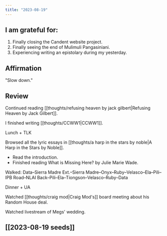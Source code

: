 ```yaml
---
title: "2023-08-19"
---
```

## I am grateful for:
1. Finally closing the Candent website project.
2. Finally seeing the end of Mulimuli Pangasiniani.
3. Experiencing writing an epistolary during my yesterday.

## Affirmation

"Slow down."

## Review

Continued reading [[thoughts/refusing heaven by jack gilbert|Refusing Heaven by Jack Gilbert]].

I finished writing [[thoughts/CCWW1|CCWW1]].

Lunch + TLK

Browsed all the lyric essays in [[thoughts/a harp in the stars by noble|A Harp in the Stars by Noble]].
- Read the introduction.
- Finished reading What is Missing Here? by Julie Marie Wade.

Walked: Data–Sierra Madre Ext.–Sierra Madre–Onyx–Ruby–Velasco–Ela–Pili–IPB Road–NLAI
Back–Pili–Ela–Tiongson–Velasco–Ruby–Data

Dinner + UA

Watched [[thoughts/craig mod|Craig Mod's]] board meeting about his Random House deal.

Watched livestream of Megs' wedding.

## [[2023-08-19 seeds]]
